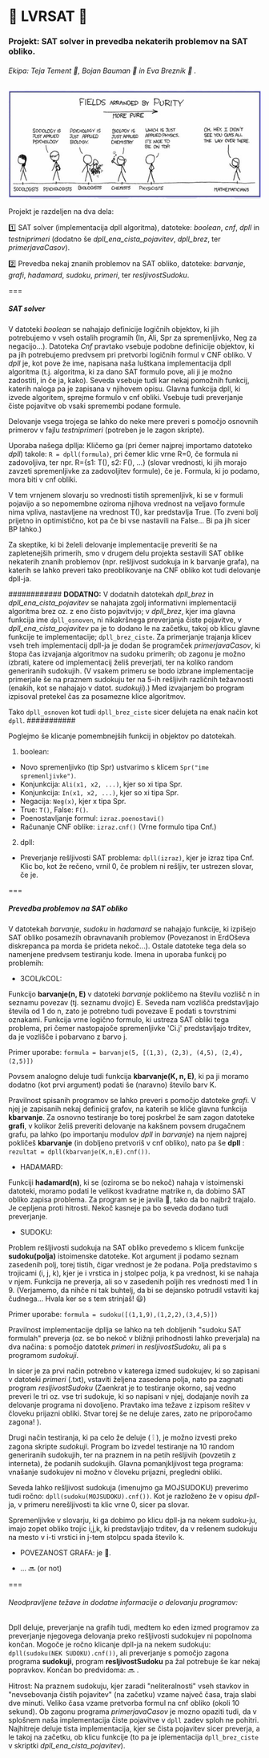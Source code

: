 :hibiscus: LVRSAT :hibiscus:
========

### Projekt: SAT solver in prevedba nekaterih problemov na SAT obliko.


###### Ekipa: Teja Tement :bee:, Bojan Bauman :beer: in Eva Breznik :octopus: .


![Zaenkrat kr ena random slikica...](/slikica.gif)


Projekt je razdeljen na dva dela:

:one: SAT solver (implementacija dpll algoritma), datoteke: *boolean*, *cnf*, *dpll* in *testniprimeri* (dodatno še *dpll_ena_cista_pojavitev*, *dpll_brez*, ter *primerjavaCasov*). 

:two: Prevedba nekaj znanih problemov na SAT obliko, datoteke: *barvanje*, *grafi*, *hadamard*, *sudoku*, *primeri*, ter *resljivostSudoku*.


===
##### SAT solver
V datoteki *boolean* se nahajajo definicije logičnih objektov, ki jih potrebujemo v vseh ostalih programih (In, Ali, Spr za spremenljivko, Neg za negacijo...). Datoteka *Cnf*  pravtako vsebuje podobne definicije objektov, ki pa jih potrebujemo predvsem pri pretvorbi logičnih formul v CNF obliko.
V *dpll* je, kot pove že ime, napisana naša luštkana implementacija dpll algoritma (t.j. algoritma, ki za dano SAT formulo pove, ali ji je možno zadostiti, in če ja, kako). Seveda vsebuje tudi kar nekaj pomožnih funkcij, katerih naloga pa je zapisana v njihovem opisu.
Glavna funkcija dpll, ki izvede algoritem, sprejme formulo v cnf obliki. Vsebuje tudi preverjanje čiste pojavitve ob vsaki spremembi podane formule. 

Delovanje vsega trojega se lahko do neke mere preveri s pomočjo osnovnih primerov v fajlu *testniprimeri* (potreben je le zagon skripte).

Uporaba našega dpllja: 
Kličemo ga (pri čemer najprej importamo datoteko *dpll*) takole: `R = dpll(formula)`, pri čemer klic vrne R=0, če formula ni zadovoljiva, ter npr. R={s1: T(), s2: F(), ...} (slovar vrednosti, ki jih morajo zavzeti spremenljivke za zadovoljitev formule), če je. Formula, ki jo podamo, mora biti v cnf obliki. 

V tem vrnjenem slovarju so vrednosti tistih spremenljivk, ki se v formuli pojavijo a so nepomembne oziroma njihova vrednost na veljavo formule nima vpliva, nastavljene na vrednost T(), kar predstavlja True. (To zveni bolj prijetno in optimistično, kot pa če bi vse nastavili na False... Bi pa jih sicer BP lahko.)

Za skeptike, ki bi želeli delovanje implementacije preveriti še na zapletenejših primerih, smo v drugem delu projekta sestavili SAT oblike nekaterih znanih problemov (npr. rešljivost sudokuja in k barvanje grafa), na katerih se lahko preveri tako preoblikovanje na CNF obliko kot tudi delovanje dpll-ja.

############
**DODATNO:**
V dodatnih datotekah *dpll_brez* in *dpll_ena_cista_pojavitev* se nahajata zgolj informativni implementaciji algoritma brez oz. z eno čisto pojavitvijo;
v *dpll_brez*, kjer ima glavna funkcija ime `dpll_osnoven`, ni nikakršnega preverjanja čiste pojavitve, v *dpll_ena_cista_pojavitev* pa je to dodano le na začetku, takoj ob klicu glavne funkcije te implementacije; `dpll_brez_ciste`. 
Za primerjanje trajanja klicev vseh treh implementacij dpll-ja je dodan še programček *primerjavaCasov*, ki štopa čas izvajanja algoritmov na sudoku primerih;
 ob zagonu je možno izbrati, katere od implementacij želiš preverjati, ter na koliko random generiranih sudokujih. (V vsakem primeru se bodo izbrane 
implementacije primerjale še na praznem sudokuju ter na 5-ih rešljivih različnih težavnosti (enakih, kot se nahajajo v datot. *sudokuji*).)
Med izvajanjem bo program izpisoval pretekel čas za posamezne klice algoritmov.

Tako `dpll_osnoven` kot tudi `dpll_brez_ciste` sicer delujeta na enak način kot `dpll`.
###########

Poglejmo še klicanje pomembnejših funkcij in objektov po datotekah.

1. boolean:
  * Novo spremenljivko (tip Spr) ustvarimo s klicem `Spr("ime spremenljivke")`.
  * Konjunkcija: `Ali(x1, x2, ...)`, kjer so xi tipa Spr.
  * Konjunkcija: `In(x1, x2, ...)`, kjer so xi tipa Spr.
  * Negacija: `Neg(x)`, kjer x tipa Spr.
  * True: `T()`, False: `F()`.
  * Poenostavljanje formul: `izraz.poenostavi()`
  * Računanje CNF oblike: `izraz.cnf()` (Vrne formulo tipa Cnf.)
2. dpll:
  * Preverjanje rešljivosti SAT problema: `dpll(izraz)`, kjer je izraz tipa Cnf. Klic bo, kot že rečeno, vrnil 0, če problem ni rešljiv, ter ustrezen slovar, če je.



===
##### Prevedba problemov na SAT obliko
V datotekah *barvanje*, *sudoku* in *hadamard* se nahajajo funkcije, ki izpišejo SAT obliko posamezih obravnavanih problemov (Povezanost in ErdOševa diskrepanca pa morda še prideta nekoč...). Ostale datoteke tega dela so namenjene predvsem testiranju kode. 
Imena in uporaba funkcij po problemih:



* 3COL/kCOL:

Funkcijo **barvanje(n, E)** v datoteki *barvanje* pokličemo na številu vozlišč n in seznamu povezav (tj. seznamu dvojic) E. Seveda nam vozlišča predstavljajo števila od 1 do n, zato je potrebno tudi povezave E podati s tovrstnimi oznakami.
Funkcija vrne logično formulo, ki ustreza SAT obliki tega problema, pri čemer nastopajoče spremenljivke 'Ci.j' predstavljajo trditev, da je vozlišče i pobarvano z barvo j.

Primer uporabe: `formula = barvanje(5, [(1,3), (2,3), (4,5), (2,4), (2,5)])`

Povsem analogno deluje tudi funkcija **kbarvanje(K, n, E)**, ki pa ji moramo dodatno (kot prvi argument) podati še (naravno) število barv K.

Pravilnost spisanih programov se lahko preveri s pomočjo datoteke *grafi*. V njej je zapisanih nekaj definicij grafov, na katerih se kliče glavna funkcija **kbarvanje**. Za osnovno testiranje bo torej poskrbel že sam zagon datoteke **grafi**, v kolikor želiš preveriti delovanje na kakšnem povsem drugačnem grafu, pa lahko (po importanju modulov *dpll* in *barvanje*) na njem najprej pokličeš **kbarvanje** (in dobljeno pretvoriš v cnf obliko), nato pa še **dpll** : `rezultat = dpll(kbarvanje(K,n,E).cnf())`.


* HADAMARD:

Funkciji **hadamard(n)**, ki se (oziroma se bo nekoč) nahaja v istoimenski datoteki, moramo podati le velikost kvadratne matrike n, da dobimo SAT obliko zapisa problema. Za program se je javila :octopus:, tako da bo najbrž trajalo. Je cepljena proti hitrosti. Nekoč kasneje pa bo seveda dodano tudi preverjanje.


* SUDOKU:

Problem rešljivosti sudokuja na SAT obliko prevedemo s klicem funkcije **sudoku(polja)** istoimenske datoteke. Kot argument ji podamo seznam zasedenih polj, torej tistih, čigar vrednost je že podana. Polja predstavimo s trojicami (i, j, k), kjer je i vrstica in j stolpec polja, k pa vrednost, ki se nahaja v njem.
Funkcija ne preverja, ali so v zasedenih poljih res vrednosti med 1 in 9. (Verjamemo, da nihče ni tak buhtelj, da bi se dejansko potrudil vstaviti kaj čudnega... Hvala ker se s tem strinjaš! :smiley:)

Primer uporabe: `formula = sudoku([(1,1,9),(1,2,2),(3,4,5)])`

Pravilnost implementacije dpllja se lahko na teh dobljenih "sudoku SAT formulah" preverja (oz. se bo nekoč v bližnji prihodnosti lahko preverjala) na dva načina: s pomočjo datotek *primeri* in *resljivostSudoku*, ali pa s programom *sudokuji*. 

In sicer je za prvi način potrebno v katerega izmed sudokujev, ki so zapisani v datoteki *primeri* (.txt), vstaviti željena zasedena polja, nato pa zagnati program *resljivostSudoku* (Zaenkrat je to testiranje okorno, saj vedno preveri le tri oz. vse tri sudokuje, ki so napisani v njej, dodajanje novih za delovanje programa ni dovoljeno. Pravtako ima težave z izpisom rešitev v človeku prijazni obliki. Stvar torej še ne deluje zares, zato ne priporočamo zagona! ).

Drugi način testiranja, ki pa celo že deluje ( :grey_exclamation: ), je možno izvesti preko zagona skripte *sudokuji*. Program bo izvedel testiranje na 10 random generiranih sudokujih, ter na praznem in na petih rešljivih (povzetih z interneta), že podanih sudokujih.
Glavna pomanjkljivost tega programa: vnašanje sudokujev ni možno v človeku prijazni, pregledni obliki.

Seveda lahko rešljivost sudokuja (imenujmo ga MOJSUDOKU) preverimo tudi ročno: `dpll(sudoku(MOJSUDOKU).cnf())`. Kot je razloženo že v opisu *dpll*-ja, v primeru nerešljivosti ta klic vrne 0, sicer pa slovar.

Spremenljivke v slovarju, ki ga dobimo po klicu dpll-ja na nekem sudoku-ju, imajo zopet obliko trojic i,j,k, ki predstavljajo trditev, da v rešenem sudokuju na mesto v i-ti vrstici in j-tem stolpcu spada število k.


* POVEZANOST GRAFA: je :toilet:.

* ... :soon: (or not)


===

###### Neodpravljene težave in dodatne informacije o delovanju programov:

Dpll deluje, preverjanje na grafih tudi, medtem ko eden izmed programov za preverjanje njegovega delovanja preko rešljivosti sudokujev ni popolnoma končan. Mogoče je ročno klicanje dpll-ja na nekem sudokuju: `dpll(sudoku(NEK SUDOKU).cnf())`, ali preverjanje s pomočjo zagona programa **sudokuji**, program **resljivostSudoku** pa žal potrebuje še kar nekaj popravkov. Končan bo predvidoma: :soon: .

Hitrost: Na praznem sudokuju, kjer zaradi "neliteralnosti" vseh stavkov in "nevsebovanja čistih pojavitev" (na začetku) vzame največ časa, traja slabi dve minuti. Veliko časa vzame pretvorba formul na cnf obliko (okoli 10 sekund).
Ob zagonu programa *primerjavaCasov* je mozno opaziti tudi, da v splošnem naša implementacija čiste pojavitve v `dpll` zadev sploh ne pohitri. Najhitreje deluje tista implementacija, kjer se čista pojavitev sicer preverja, a le takoj na začetku, ob klicu funkcije 
(to pa je iplementacija `dpll_brez_ciste` v skriptki *dpll_ena_cista_pojavitev*).
